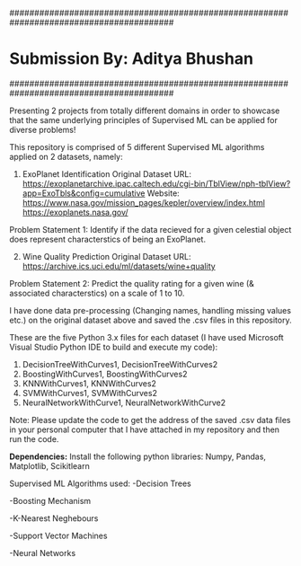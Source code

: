 #########################################################################################
# Submission By: Aditya Bhushan
#########################################################################################

Presenting 2 projects from totally different domains in order to showcase that the same underlying principles of Supervised ML can be applied for diverse problems!

This repository is comprised of 5 different Supervised ML algorithms applied on 2 datasets, namely:

1. ExoPlanet Identification
Original Dataset URL: 
https://exoplanetarchive.ipac.caltech.edu/cgi-bin/TblView/nph-tblView?app=ExoTbls&config=cumulative
Website: 
https://www.nasa.gov/mission_pages/kepler/overview/index.html
https://exoplanets.nasa.gov/

Problem Statement 1: Identify if the data recieved for a given celestial object does represent characterstics of being an ExoPlanet. 

2. Wine Quality Prediction
Original Dataset URL: 
https://archive.ics.uci.edu/ml/datasets/wine+quality

Problem Statement 2: Predict the quality rating for a given wine (& associated characterstics) on a scale of 1 to 10. 

I have done data pre-processing (Changing names, handling missing values etc.) on the original dataset above
and saved the .csv files in this repository.


These are the five Python 3.x files for each dataset (I have used Microsoft Visual Studio Python IDE to build and execute my code):

1. DecisionTreeWithCurves1, DecisionTreeWithCurves2
2. BoostingWithCurves1, BoostingWithCurves2
3. KNNWithCurves1, KNNWithCurves2
4. SVMWithCurves1, SVMWithCurves2
5. NeuralNetworkWithCurve1, NeuralNetworkWithCurve2

Note: Please update the code to get the address of the saved .csv data files in your personal computer that I have attached in my repository 
and then run the code.

**Dependencies:**
Install the following python libraries:
Numpy, Pandas, Matplotlib, Scikitlearn

Supervised ML Algorithms used:
-Decision Trees

-Boosting Mechanism

-K-Nearest Neghebours

-Support Vector Machines

-Neural Networks

